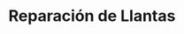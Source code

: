---
title: "Reparación de Llantas"
url: /desamparados/reparacion-de-llantas/
shop: reparación de automóviles
---
